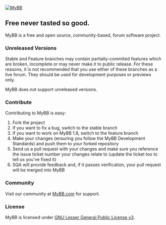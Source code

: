 [![MyBB](https://raw.github.com/mybb/mybb/feature/images/logo.png "MyBB")](http://mybb.com "MyBB")

## Free never tasted so good.
MyBB is a free and open source, community-based, forum software project.

### Unreleased Versions
Stable and Feature branches may contain partially-commited features which are broken, incomplete or may never make it to public release. For these reasons, it is not recommended that you use either of these branches as a live forum. They should be used for development purposes or previews only.

MyBB does not support unreleased versions.

### Contribute
Contributing to MyBB is easy:

1. Fork the project
2. If you want to fix a bug, switch to the stable branch
3. If you want to work on MyBB 1.8, switch to the feature branch
4. Make your changes (ensuring you follow the MyBB Development Standards) and push them to your forked repository
5. Send us a pull request with your changes and make sure you reference the issue ticket number your changes relate to (update the ticket too to tell us you've fixed it)
6. SQA will provide feedback and, if it passes verification, your pull request will be merged into MyBB

### Community
Visit our community at [MyBB.com](http://mybb.com) for support.

### License
MyBB is licensed under [GNU Lesser General Public License v3](http://mybb.com/about/license).
